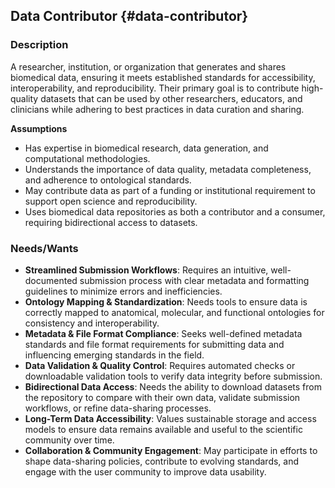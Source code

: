 ## **Data Contributor** {#data-contributor}

### **Description**

A researcher, institution, or organization that generates and shares biomedical data, ensuring it meets established standards for accessibility, interoperability, and reproducibility. Their primary goal is to contribute high-quality datasets that can be used by other researchers, educators, and clinicians while adhering to best practices in data curation and sharing.

**Assumptions**

- Has expertise in biomedical research, data generation, and computational methodologies.
- Understands the importance of data quality, metadata completeness, and adherence to ontological standards.
- May contribute data as part of a funding or institutional requirement to support open science and reproducibility.
- Uses biomedical data repositories as both a contributor and a consumer, requiring bidirectional access to datasets.

### **Needs/Wants**

- **Streamlined Submission Workflows**: Requires an intuitive, well-documented submission process with clear metadata and formatting guidelines to minimize errors and inefficiencies.
- **Ontology Mapping & Standardization**: Needs tools to ensure data is correctly mapped to anatomical, molecular, and functional ontologies for consistency and interoperability.
- **Metadata & File Format Compliance**: Seeks well-defined metadata standards and file format requirements for submitting data and influencing emerging standards in the field.
- **Data Validation & Quality Control**: Requires automated checks or downloadable validation tools to verify data integrity before submission.
- **Bidirectional Data Access**: Needs the ability to download datasets from the repository to compare with their own data, validate submission workflows, or refine data-sharing processes.
- **Long-Term Data Accessibility**: Values sustainable storage and access models to ensure data remains available and useful to the scientific community over time.
- **Collaboration & Community Engagement**: May participate in efforts to shape data-sharing policies, contribute to evolving standards, and engage with the user community to improve data usability.
